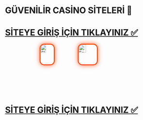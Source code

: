 <head>
<meta name="description" content="Güvenilir casino siteleri ile en iyi oyun deneyimini yaşayın! Yüksek oranlar, hızlı ödemeler ve büyük bonuslar sizi bekliyor.">
</head>

# GÜVENİLİR CASİNO SİTELERİ 🚀
# [SİTEYE GİRİŞ İÇİN TIKLAYINIZ ✅](https://heylink.me/bonusdunyasi/)

<div style="display: flex; justify-content: center; gap: 15px;">
<a href="https://heylink.me/bonusdunyasi/" title="Slot Oyunları">
<img src="https://i.ibb.co/YjtLwQ8/cats.jpg" alt="Slot Oyunları" style="max-width: 100%; border: 3px solid #ff4500; border-radius: 15px; box-shadow: 0px 0px 15px rgba(255, 69, 0, 0.8); width: 40%;">
</a>
<a href="https://heylink.me/bonusdunyasi/" title="En İyi Slot Oyunları">
<img src="https://i.ibb.co/VHdrjnQ/df.jpg" alt="En İyi Slot Oyunları" style="max-width: 100%; border: 3px solid #ff4500; border-radius: 15px; box-shadow: 0px 0px 15px rgba(255, 69, 0, 0.8); width: 40%;">
</a>
</div>

# [SİTEYE GİRİŞ İÇİN TIKLAYINIZ ✅](https://heylink.me/bonusdunyasi/)
